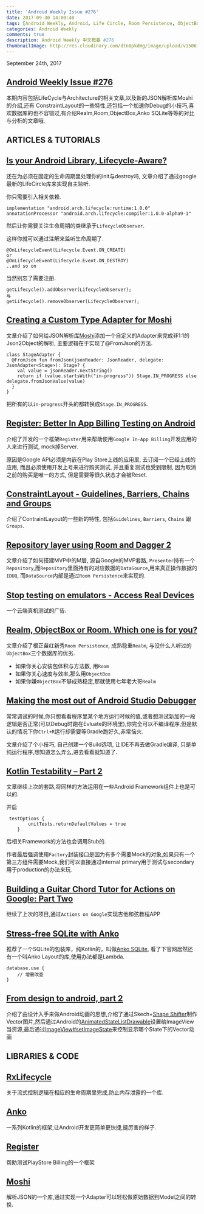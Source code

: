 ```yaml
---
title: 'Android Weekly Issue #276'
date: 2017-09-30 14:00:48
tags: [Android Weekly, Android, Life Circle, Room Persistence, ObjectBox, Realm, Anko, Android Studio Debug]
categories: Android Weekly
comments: true
description: Android Weekly 中文概要 #276
thumbnailImage: http://res.cloudinary.com/dtn0pkdmg/image/upload/v1506751408/download_rarkl4.jpg
---
```


September 24th, 2017

## [Android Weekly Issue #276](http://androidweekly.net/issues/issue-276)

本期内容包括LifeCycle与Architecture的相关文章,以及新的JSON解析库Moshi的介绍,还有
ConstraintLayout的一些特性,还包括一个加速你Debug的小技巧,喜欢数据库的也不容错过,有介绍Realm,Room,ObjectBox,Anko SQLite等等的对比与分析的文章哦.


<!--more-->

## ARTICLES & TUTORIALS

## [Is your Android Library, Lifecycle-Aware? ](https://android.jlelse.eu/is-your-android-library-lifecycle-aware-127629d32dcc)

还在为必须在固定的生命周期里处理你的init与destroy吗, 文章介绍了通过google最新的LifeCircle库来实现自主监听.

你只需要引入相关依赖.

```
implementation "android.arch.lifecycle:runtime:1.0.0"
annotationProcessor "android.arch.lifecycle:compiler:1.0.0-alpha9-1"
```

然后让你需要关注生命周期的类继承于`LifecycleObserver`.

这样你就可以通过注解来监听生命周期了.

```
@OnLifecycleEvent(Lifecycle.Event.ON_CREATE)
or 
@OnLifecycleEvent(Lifecycle.Event.ON_DESTROY)
..and so on
```

当然别忘了需要注册.

```
getLifecycle().addObserver(LifecycleObserver);
与
getLifecycle().removeObserver(LifecycleObserver);

```

## [Creating a Custom Type Adapter for Moshi ](https://medium.com/@emmaguy/creating-a-custom-type-adapter-for-moshi-ae7e1cf469a9)

文章介绍了如何给JSON解析库[Moshi](https://github.com/square/moshi)添加一个自定义的Adapter来完成非1:1的Json2Object的解析, 主要逻辑在于实现了@FromJson的方法.

```
class StageAdapter {
  @FromJson fun fromJson(jsonReader: JsonReader, delegate: JsonAdapter<Stage>): Stage? {
    val value = jsonReader.nextString()
    return if (value.startsWith("in-progress")) Stage.IN_PROGRESS else delegate.fromJsonValue(value)
  }
}
```

把所有的以`in-progress`开头的都转换成`Stage.IN_PROGRESS`.

## [Register: Better In App Billing Testing on Android ](https://open.nytimes.com/register-better-in-app-billing-testing-on-android-73af5fcc36dc)

介绍了开发的一个框架`Register`用来帮助使用`Google In-App Billing`开发应用的人来进行测试, mock掉Server.

原因是Google API必须是内嵌在Play Store上线的应用里, 去订阅一个已经上线的应用, 而且必须使用开发上号来进行购买测试, 并且重复测试也受到限制, 因为取消之前的购买是唯一的方式, 但是需要等很久状态才会被Reset.

## [ConstraintLayout - Guidelines, Barriers, Chains and Groups ](https://riggaroo.co.za/constraintlayout-guidelines-barriers-chains-groups/)

介绍了ContraintLayout的一些新的特性, 包括`Guidelines`, `Barriers`, `Chains` 跟 `Groups`.

## [Repository layer using Room and Dagger 2 ](https://medium.com/@saurabh30pant/repository-layer-using-room-and-dagger-2-android-12d311830fd9)

文章介绍了如何搭建MVP中的M层, 源自Google的MVP套路, `Presenter`持有一个`Repository`,而`Repository`里面持有的对应数据的`DataSource`,用来真正操作数据的`IDUQ`, 而`DataSource`内部是通过`Room Persistence`来实现的.

## [Stop testing on emulators - Access Real Devices ](http://www.kobiton.com/freetrial?utm_source=Android%20Weekly%20Newsletter&utm_medium=Newsletter&utm_campaign=Android%20Weekly%208.6%20Newsletter&utm_term=Emulators&utm_content=Stop%20using%20emulators)

一个云端真机测试的广告.

## [Realm, ObjectBox or Room. Which one is for you? ](https://notes.devlabs.bg/realm-objectbox-or-room-which-one-is-for-you-3a552234fd6e)

文章介绍了根正苗红新秀`Room Persistence`, 成熟稳重`Realm`, 与没什么人听过的`ObjectBox`三个数据库的优劣.

- 如果你关心安装包体积与方法数, 用`Room`
- 如果你关心速度与效率,那么用`ObjectBox`
- 如果你嫌`ObjectBox`不够成熟稳定,那就使用七年老大哥`Realm`

## [Making the most out of Android Studio Debugger ](https://medium.com/@droidchef/making-the-most-out-of-the-android-studio-debugger-61713131d065)

常常调试的时候,你只想看看程序里某个地方运行时候的值,或者想测试新加的一段逻辑是否正常(可以Debug时跑在Evluate的环境里),你完全可以不编译程序,但是默认的情况下你`Ctrl+R`运行却需要等Gradle跑好久,非常恼火.

文章介绍了个小技巧, 自己创建一个Build选项, 让IDE不再去做Gradle编译, 只是单纯运行程序,想知道怎么弄么,进去看看就知道了.

## [Kotlin Testability – Part 2 ](https://blog.stylingandroid.com/kotlin-testability-part-2/)

文章继续上次的套路,将同样的方法运用在一些Android Framework组件上也是可以的.

开启
```
 testOptions {
        unitTests.returnDefaultValues = true
    }
```
后相关Framework的方法也会调用Stub的.

作者最后强调使用`Factory`封装接口是因为有多个需要Mock的对象,如果只有一个第三方组件需要Mock,我们可以直接通过internal primary用于测试与secondary用于production的办法来玩.

## [Building a Guitar Chord Tutor for Actions on Google: Part Two ](https://medium.com/@hitherejoe/building-a-guitar-chord-tutor-for-actions-on-google-part-two-9e0786dfa108)

继续了上次的项目,通过`Actions on Google`实现吉他和弦教程APP

## [Stress-free SQLite with Anko ](https://www.kotlindevelopment.com/anko-sqlite-database/)

推荐了一个SQLite的包装库，纯Kotlin的，叫做[Anko SQLite](https://www.kotlinresources.com/library/anko/), 看了下官网居然还有一个叫Anko Layout的库,使用办法都是Lambda.

```
database.use {
    // 增删改查
}
```

## [From design to android, part 2 ](https://medium.com/@saulmm2/from-design-to-android-part-2-2a6c141547d9)

介绍了由设计入手来做Android动画的思想,介绍了通过Skech+[Shape Shifter](https://shapeshifter.design/)制作Vector图片,然后通过Android的[AnimatedStateListDrawable](https://developer.android.com/reference/android/graphics/drawable/AnimatedStateListDrawable.html)设置给ImageView当资源,最后通过[ImageView#setImageState](https://developer.android.com/reference/android/widget/ImageView.html#setImageState%28int[],%20boolean%29)来控制显示哪个State下的Vector动画

## LIBRARIES & CODE

## [RxLifecycle ](https://github.com/florent37/RxLifecycle)

关于流式控制逻辑在相应的生命周期里完成,防止内存泄露的一个库.

## [Anko ](https://github.com/Kotlin/anko)

一系列Kotlin的框架,让Android开发更简单更快捷,挺厉害的样子.

## [Register ](https://github.com/NYTimes/Register)

帮助测试PlayStore Billing的一个框架

## [Moshi ](https://github.com/square/moshi)

解析JSON的一个库,通过实现一个Adapter可以轻松做原始数据到Model之间的转换.






